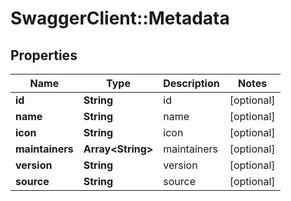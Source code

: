 # SwaggerClient::Metadata

## Properties
Name | Type | Description | Notes
------------ | ------------- | ------------- | -------------
**id** | **String** | id | [optional] 
**name** | **String** | name | [optional] 
**icon** | **String** | icon | [optional] 
**maintainers** | **Array&lt;String&gt;** | maintainers | [optional] 
**version** | **String** | version | [optional] 
**source** | **String** | source | [optional] 



